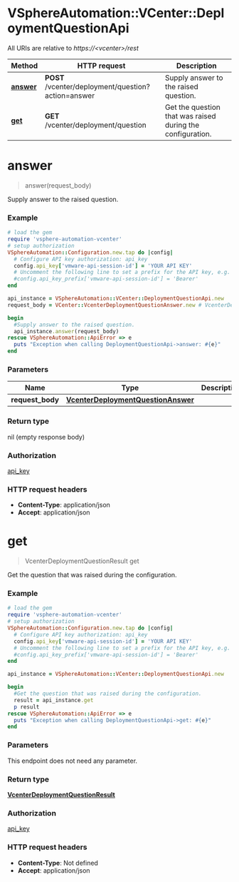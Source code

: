 # VSphereAutomation::VCenter::DeploymentQuestionApi

All URIs are relative to *https://&lt;vcenter&gt;/rest*

Method | HTTP request | Description
------------- | ------------- | -------------
[**answer**](DeploymentQuestionApi.md#answer) | **POST** /vcenter/deployment/question?action&#x3D;answer | Supply answer to the raised question.
[**get**](DeploymentQuestionApi.md#get) | **GET** /vcenter/deployment/question | Get the question that was raised during the configuration.


# **answer**
> answer(request_body)

Supply answer to the raised question.

### Example
```ruby
# load the gem
require 'vsphere-automation-vcenter'
# setup authorization
VSphereAutomation::Configuration.new.tap do |config|
  # Configure API key authorization: api_key
  config.api_key['vmware-api-session-id'] = 'YOUR API KEY'
  # Uncomment the following line to set a prefix for the API key, e.g. 'Bearer' (defaults to nil)
  #config.api_key_prefix['vmware-api-session-id'] = 'Bearer'
end

api_instance = VSphereAutomation::VCenter::DeploymentQuestionApi.new
request_body = VCenter::VcenterDeploymentQuestionAnswer.new # VcenterDeploymentQuestionAnswer | 

begin
  #Supply answer to the raised question.
  api_instance.answer(request_body)
rescue VSphereAutomation::ApiError => e
  puts "Exception when calling DeploymentQuestionApi->answer: #{e}"
end
```

### Parameters

Name | Type | Description  | Notes
------------- | ------------- | ------------- | -------------
 **request_body** | [**VcenterDeploymentQuestionAnswer**](VcenterDeploymentQuestionAnswer.md)|  | 

### Return type

nil (empty response body)

### Authorization

[api_key](../README.md#api_key)

### HTTP request headers

 - **Content-Type**: application/json
 - **Accept**: application/json



# **get**
> VcenterDeploymentQuestionResult get

Get the question that was raised during the configuration.

### Example
```ruby
# load the gem
require 'vsphere-automation-vcenter'
# setup authorization
VSphereAutomation::Configuration.new.tap do |config|
  # Configure API key authorization: api_key
  config.api_key['vmware-api-session-id'] = 'YOUR API KEY'
  # Uncomment the following line to set a prefix for the API key, e.g. 'Bearer' (defaults to nil)
  #config.api_key_prefix['vmware-api-session-id'] = 'Bearer'
end

api_instance = VSphereAutomation::VCenter::DeploymentQuestionApi.new

begin
  #Get the question that was raised during the configuration.
  result = api_instance.get
  p result
rescue VSphereAutomation::ApiError => e
  puts "Exception when calling DeploymentQuestionApi->get: #{e}"
end
```

### Parameters
This endpoint does not need any parameter.

### Return type

[**VcenterDeploymentQuestionResult**](VcenterDeploymentQuestionResult.md)

### Authorization

[api_key](../README.md#api_key)

### HTTP request headers

 - **Content-Type**: Not defined
 - **Accept**: application/json



